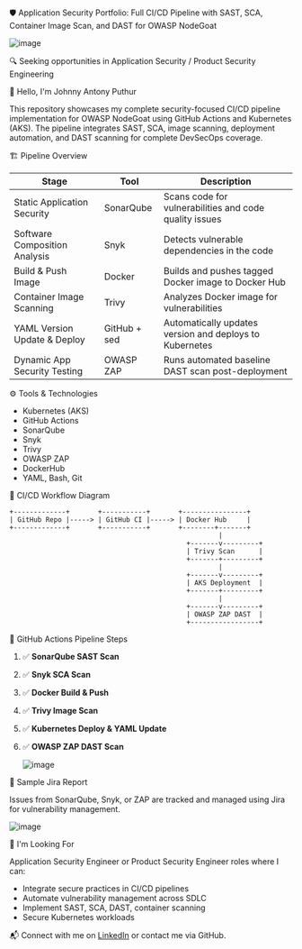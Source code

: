 
🛡️ Application Security Portfolio: Full CI/CD Pipeline with SAST, SCA, Container Image Scan, and DAST for OWASP NodeGoat

 ![image](https://github.com/user-attachments/assets/9e198b6f-7da2-4fa9-8403-7e3c0fc08993)


🔍 Seeking opportunities in Application Security / Product Security Engineering

👋 Hello, I'm Johnny Antony Puthur

This repository showcases my complete security-focused CI/CD pipeline implementation for OWASP NodeGoat using GitHub Actions and Kubernetes (AKS). The pipeline integrates SAST, SCA, image scanning, deployment automation, and DAST scanning for complete DevSecOps coverage.

🏗️ Pipeline Overview

| Stage                         | Tool             | Description                                               |
|------------------------------|-------------------|-----------------------------------------------------------|
| Static Application Security  | SonarQube         | Scans code for vulnerabilities and code quality issues    |
| Software Composition Analysis| Snyk              | Detects vulnerable dependencies in the code               |
| Build & Push Image           | Docker            | Builds and pushes tagged Docker image to Docker Hub       |
| Container Image Scanning     | Trivy             | Analyzes Docker image for vulnerabilities                 |
| YAML Version Update & Deploy | GitHub + sed      | Automatically updates version and deploys to Kubernetes   |
| Dynamic App Security Testing | OWASP ZAP         | Runs automated baseline DAST scan post-deployment         |

⚙️ Tools & Technologies

- Kubernetes (AKS)
- GitHub Actions
- SonarQube
- Snyk
- Trivy
- OWASP ZAP
- DockerHub
- YAML, Bash, Git

🚀 CI/CD Workflow Diagram

    +-------------+       +-----------+       +----------------+
    | GitHub Repo |-----> | GitHub CI |-----> | Docker Hub     |
    +-------------+       +-----------+       +--------+-------+
                                                        |
                                                +-------v---------+
                                                | Trivy Scan      |
                                                +-------+---------+
                                                        |
                                                +-------v---------+
                                                | AKS Deployment  |
                                                +-------+---------+
                                                        |
                                                +-------v---------+
                                                | OWASP ZAP DAST  |
                                                +-----------------+

📸 GitHub Actions Pipeline Steps

1. ✅ **SonarQube SAST Scan**
 

2. ✅ **Snyk SCA Scan**
 

3. ✅ **Docker Build & Push**
 

4. ✅ **Trivy Image Scan**
 

5. ✅ **Kubernetes Deploy & YAML Update**
  

6. ✅ **OWASP ZAP DAST Scan**
 

   ![image](https://github.com/user-attachments/assets/392bee6f-ee35-4238-b46b-b4d3bb98d765)


🧾 Sample Jira Report

Issues from SonarQube, Snyk, or ZAP are tracked and managed using Jira for vulnerability management.

![image](https://github.com/user-attachments/assets/aff2374e-0cc9-4d27-997e-8ead7c2b3559)


📢 I'm Looking For

Application Security Engineer or Product Security Engineer roles where I can:

- Integrate secure practices in CI/CD pipelines
- Automate vulnerability management across SDLC
- Implement SAST, SCA, DAST, container scanning
- Secure Kubernetes workloads

📬 Connect with me on [LinkedIn](https://www.linkedin.com/in/puthurjohnny/) or contact me via GitHub.

 

